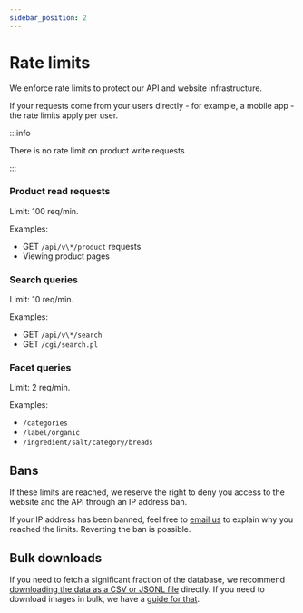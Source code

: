 ```yaml
---
sidebar_position: 2
---
```


# Rate limits

<!-- vale Google.We = NO -->

We enforce rate limits to protect our API and website infrastructure.

<!-- vale Google.We = YES -->

If your requests come from your users directly - for example, a mobile app - the rate limits apply per user.

:::info

There is no rate limit on product write requests

:::

### Product read requests

Limit: 100 req/min.

Examples:

- GET `/api/v\*/product` requests
- Viewing product pages

### Search queries

Limit: 10 req/min.

Examples:

- GET `/api/v\*/search`
- GET `/cgi/search.pl`

### Facet queries

Limit: 2 req/min.

Examples:

- `/categories`
- `/label/organic`
- `/ingredient/salt/category/breads`

## Bans

<!-- vale off -->

If these limits are reached, we reserve the right to deny you access to the website and the API through an IP address ban.

If your IP address has been banned, feel free to [email us](mailto:reuse@openfoodfacts.org) to explain why you reached the limits. Reverting the ban is possible.

## Bulk downloads

If you need to fetch a significant fraction of the database, we recommend [downloading the data as a CSV or JSONL file](https://world.openfoodfacts.org/data) directly. If you need to download images in bulk, we have a [guide for that](https://openfoodfacts.github.io/openfoodfacts-server/api/how-to-download-images/).

<!-- vale on -->

